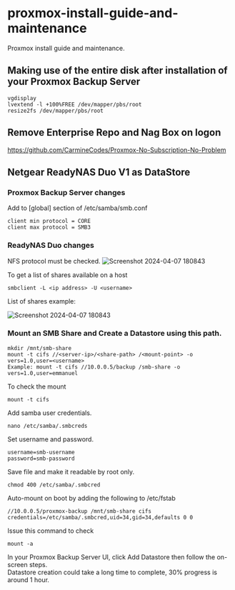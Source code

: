 # proxmox-install-guide-and-maintenance
Proxmox install guide and maintenance.

## Making use of the entire disk after installation of your Proxmox Backup Server
```
vgdisplay
lvextend -l +100%FREE /dev/mapper/pbs/root
resize2fs /dev/mapper/pbs/root
```

## Remove Enterprise Repo and Nag Box on logon
https://github.com/CarmineCodes/Proxmox-No-Subscription-No-Problem

## Netgear ReadyNAS Duo V1 as DataStore
### Proxmox Backup Server changes
Add to [global] section of /etc/samba/smb.conf
```
client min protocol = CORE
client max protocol = SMB3
```
### ReadyNAS Duo changes
NFS protocol must be checked.
![Screenshot 2024-04-07 180843](https://github.com/ejbaling/proxmox-install-and-maintenance/assets/3113782/dae1f6a9-d01e-483a-b888-9cd967b14cae)

To get a list of shares available on a host
```
smbclient -L <ip address> -U <username>
```
List of shares example:

![Screenshot 2024-04-07 180843](https://github.com/ejbaling/proxmox-install-and-maintenance/assets/3113782/999a4c8d-b6a8-4c00-b004-d29b134c73e7)

### Mount an SMB Share and Create a Datastore using this path.
```
mkdir /mnt/smb-share
mount -t cifs //<server-ip>/<share-path> /<mount-point> -o vers=1.0,user=<username>
Example: mount -t cifs //10.0.0.5/backup /smb-share -o vers=1.0,user=emmanuel
```
To check the mount
```
mount -t cifs
```
Add samba user credentials.
```
nano /etc/samba/.smbcreds
```
Set username and password.
```
username=smb-username
password=smb-password
```
Save file and make it readable by root only.
```
chmod 400 /etc/samba/.smbcred
```
Auto-mount on boot by adding the following to /etc/fstab
```
//10.0.0.5/proxmox-backup /mnt/smb-share cifs credentials=/etc/samba/.smbcred,uid=34,gid=34,defaults 0 0
```
Issue this command to check
```
mount -a
```
In your Proxmox Backup Server UI, click Add Datastore then follow the on-screen steps.  
Datastore creation could take a long time to complete, 30% progress is around 1 hour.
